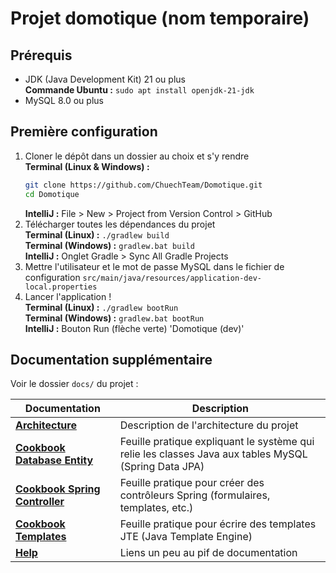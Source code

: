 # Projet domotique (nom temporaire)

## Prérequis
- JDK (Java Development Kit) 21 ou plus  
  **Commande Ubuntu :** `sudo apt install openjdk-21-jdk`
- MySQL 8.0 ou plus

## Première configuration

1. Cloner le dépôt dans un dossier au choix et s'y rendre  
   **Terminal (Linux & Windows) :** 
   ```bash
   git clone https://github.com/ChuechTeam/Domotique.git
   cd Domotique
   ```
   **IntelliJ :** File > New > Project from Version Control > GitHub
2. Télécharger toutes les dépendances du projet   
   **Terminal (Linux) :** `./gradlew build`     
   **Terminal (Windows) :** `gradlew.bat build`    
   **IntelliJ :** Onglet Gradle > Sync All Gradle Projects
3. Mettre l'utilisateur et le mot de passe MySQL dans le fichier de configuration `src/main/java/resources/application-dev-local.properties`
4. Lancer l'application !  
   **Terminal (Linux) :** `./gradlew bootRun`    
   **Terminal (Windows) :** `gradlew.bat bootRun`    
   **IntelliJ :** Bouton Run (flèche verte) 'Domotique (dev)'

## Documentation supplémentaire

Voir le dossier `docs/` du projet :

| Documentation                                                       | Description                                                                                          |
|---------------------------------------------------------------------|------------------------------------------------------------------------------------------------------|
| **[Architecture](docs/ARCHITECTURE.md)**                            | Description de l'architecture du projet                                                              |
| **[Cookbook Database Entity](docs/COOKBOOK_DatabaseEntity.md)**     | Feuille pratique expliquant le système qui relie les classes Java aux tables MySQL (Spring Data JPA) |
| **[Cookbook Spring Controller](docs/COOKBOOK_SpringController.md)** | Feuille pratique pour créer des contrôleurs Spring (formulaires, templates, etc.)                    |
| **[Cookbook Templates](docs/COOKBOOK_Templates.md)**                | Feuille pratique pour écrire des templates JTE (Java Template Engine)                                |
| **[Help](docs/HELP.md)**                                            | Liens un peu au pif de documentation                                                                 |
